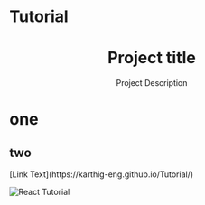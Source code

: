 # Tutorial
<h1 align="center">Project title</h1>
<p align="center">Project Description</p>

<h1>one</h1>
<h2>two</h2>
[Link Text](https://karthig-eng.github.io/Tutorial/)

![React Tutorial](https://user-images.githubusercontent.com/72998655/134770284-27dfbb23-647e-4e21-a7f0-c3eb9c237a0a.png)


